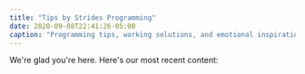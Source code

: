 ```yaml
---
title: "Tips by Strides Programming"
date: 2020-09-08T22:41:26-05:00
caption: "Programming tips, working solutions, and emotional inspiration"
---
```


We're glad you're here. Here's our most recent content: